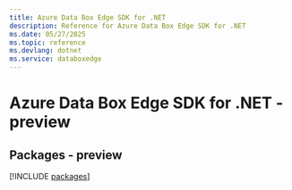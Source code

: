 ```yaml
---
title: Azure Data Box Edge SDK for .NET
description: Reference for Azure Data Box Edge SDK for .NET
ms.date: 05/27/2025
ms.topic: reference
ms.devlang: dotnet
ms.service: databoxedge
---
```

# Azure Data Box Edge SDK for .NET - preview
## Packages - preview
[!INCLUDE [packages](data-box-edge-index.md)]